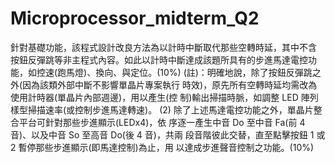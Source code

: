 # Microprocessor_midterm_Q2
針對基礎功能，該程式設計改良方法為以計時中斷取代那些空轉時延，其中不含
按鈕反彈跳等非主程式內容。如此以計時中斷達成該題所具有的步進馬達電控功
能，如控速(跑馬燈)、換向、與定位。(10%)
(註)：明確地說，除了按鈕反彈跳之外(因為該類外部中斷不影響單晶片專案執行
時效)，原先所有空轉時延均需改為使用計時器(單晶片內部週邊)，用以產生(控
制)輸出掃描時脈，如調整 LED 陣列樣型掃描速率(或控制步進馬達轉速)。
(2) 除了上述馬達電控功能之外，單晶片整合平台可針對那些步進顯示(LEDx4)，依
序逐一產生中音 Do 至中音 Fa(前 4 音)、以及中音 So 至高音 Do(後 4 音)，共兩
段音階彼此交替，直至點擊按鈕 1 或 2 暫停那些步進顯示(即馬達控制)為止，用
以達成步進聲音控制之功能。(10%)
